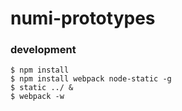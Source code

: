 # numi-prototypes

### development

```
$ npm install
$ npm install webpack node-static -g
$ static ../ &
$ webpack -w
```
